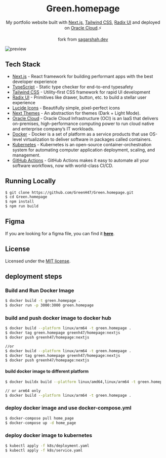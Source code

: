 <h1 align="center">
  Green.homepage
</h1>
<p align="center">
  My portfolio website built with <a href="https://nextjs.org" target="_blank">Next.js</a>, <a href="https://tailwindcss.com" target="_blank">Tailwind CSS</a>, <a href="https://www.radix-ui.com" target="_blank">Radix UI</a> and deployed on <a href="https://www.oracle.com/au/cloud/" target="_blank">Oracle Cloud</a>.⚡
</p>
<p align="center">
  fork from <a href="https://github.com/shahsagarm/sagarshah.dev" target="_blank">sagarshah.dev</a>
</p>

![preview](https://raw.githubusercontent.com/shahsagarm/sagarshah.dev/main/thumbnail.png)

## Tech Stack

- [Next.js](https://nextjs.org) - React framework for building performant apps with the best developer experience
- [TypeScript](https://typescriptlang.org) - Static type checker for end-to-end typesafety
- [Tailwind CSS](https://tailwindcss.com) - Utility-first CSS framework for rapid UI development
- [Radix UI](https://www.radix-ui.com/) - Primitives like drawer, button, etc. to build a stellar user experience
- [Lucide Icons](https://lucide.dev) - Beautifully simple, pixel-perfect icons
- [Next Themes](https://github.com/pacocoursey/next-themes) - An abstraction for themes (Dark + Light Mode).
- [Oracle Cloud](https://www.oracle.com/au/cloud/) - Oracle Cloud Infrastructure (OCI) is an IaaS that delivers on-premises, high-performance computing power to run cloud native and enterprise company’s IT workloads.
- [Docker](https://www.docker.com) - Docker is a set of platform as a service products that use OS-level virtualization to deliver software in packages called containers.
- [Kubernetes](https://kubernetes.io) - Kubernetes is an open-source container-orchestration system for automating computer application deployment, scaling, and management.
- [GitHub Actions](https://docs.github.com/en/actions/learn-github-actions) - GitHub Actions makes it easy to automate all your software workflows, now with world-class CI/CD.

## Running Locally

```bash
$ git clone https://github.com/GreenH47/Green.homepage.git
$ cd Green.homepage
$ npm install
$ npm run build
```
## Figma

If you are looking for a figma file, you can find it **[here](https://www.figma.com/file/K94AD9t3IhRDb9RCoguEn6/Personal-Portfolio-Website-Template-%7C-Mobile-%26-Desktop-(Community)?type=design&node-id=327%3A868&mode=design&t=TkS6o9fUCYFlO8H6-1)**.

## License

Licensed under the [MIT license](https://github.com/shahsagarm/sagarshah.dev/blob/main/LICENSE).

## deployment steps

### Build and Run Docker Image

```bash
$ docker build -t green.homepage .
$ docker run -p 3000:3000 green.homepage
```

### build and push docker image to docker hub

```bash
$ docker build --platform linux/arm64 -t green.homepage .
$ docker tag green.homepage greenh47/homepage:nextjs
$ docker push greenh47/homepage:nextjs

//or
$ docker build --platform linux/arm64 -t green.homepage .
$ docker tag green.homepage greenh47/homepage:nextjs
$ docker push greenh47/homepage:nextjs

````

#### build docker image to different platform

```bash
$ docker buildx build --platform linux/amd64,linux/arm64 -t green.homepage . --load

// or arm64 only
$ docker build --platform linux/arm64 -t green.homepage .

```

### deploy docker image and use docker-compose.yml

```bash
$ docker-compose pull home_page
$ docker-compose up -d home_page
```

### deploy docker image to kubernetes

```bash
$ kubectl apply -f k8s/deployment.yaml
$ kubectl apply -f k8s/service.yaml
```
